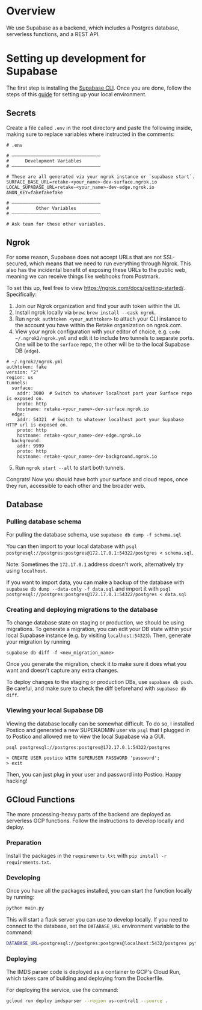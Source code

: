 # Overview

We use Supabase as a backend, which includes a Postgres database, serverless
functions, and a REST API.

# Setting up development for Supabase

The first step is installing the
[Supabase CLI](https://supabase.com/docs/guides/cli). Once you are done, follow
the steps of this
[guide](https://supabase.com/docs/guides/cli/local-development) for setting up
your local environment.

## Secrets

Create a file called `.env` in the root directory and paste the following
inside, making sure to replace variables where instructed in the comments:

```
# .env

# —————————————————————————————————
#      Development Variables
# —————————————————————————————————

# These are all generated via your ngrok instance or `supabase start`.
SURFACE_BASE_URL=retake-<your_name>-dev-surface.ngrok.io
LOCAL_SUPABASE_URL=retake-<your_name>-dev-edge.ngrok.io
ANON_KEY=fakefakefake

# —————————————————————————————————
#          Other Variables
# —————————————————————————————————

# Ask team for these other variables.
```

## Ngrok

For some reason, Supabase does not accept URLs that are not SSL-secured, which
means that we need to run everything through Ngrok. This also has the incidental
benefit of exposing these URLs to the public web, meaning we can receive things
like webhooks from Postmark.

To set this up, feel free to view https://ngrok.com/docs/getting-started/. Specifically:

1. Join our Ngrok organization and find your auth token within the UI.
2. Install ngrok locally via `brew`: `brew install --cask ngrok`.
3. Run `ngrok authtoken <your_authtoken>` to attach your CLI instance to the account you
   have within the Retake organization on ngrok.com.
4. View your ngrok configuration with your editor of choice, e.g. `code ~/.ngrok2/ngrok.yml`
   and edit it to include two tunnels to separate ports. One will be to the `surface` repo,
   the other will be to the local Supabase DB (`edge`).

```
# ~/.ngrok2/ngrok.yml
authtoken: fake
version: "2"
region: us
tunnels:
  surface:
    addr: 3000  # Switch to whatever localhost port your Surface repo is exposed on.
    proto: http
    hostname: retake-<your_name>-dev-surface.ngrok.io
  edge:
    addr: 54321  # Switch to whatever localhost port your Supabase HTTP url is exposed on.
    proto: http
    hostname: retake-<your_name>-dev-edge.ngrok.io
  background:
    addr: 9999
    proto: http
    hostname: retake-<your_name>-dev-background.ngrok.io
```

5. Run `ngrok start --all` to start both tunnels.

Congrats! Now you should have both your surface and cloud repos, once they run, accessible
to each other and the broader web.

## Database

### Pulling database schema

For pulling the database schema, use `supabase db dump -f schema.sql`

You can then import to your local database with
`psql postgresql://postgres:postgres@172.17.0.1:54322/postgres < schema.sql`.

Note: Sometimes the `172.17.0.1` address doesn't work, alternatively try using
`localhost`.

If you want to import data, you can make a backup of the database with
`supabase db dump --data-only -f data.sql` and import it with
`psql postgresql://postgres:postgres@172.17.0.1:54322/postgres < data.sql`

### Creating and deploying migrations to the database

To change database state on staging or production, we should be using migrations.
To generate a migration, you can edit your DB state within your local Supabase
instance (e.g. by visiting `localhost:54323`). Then, generate your migration by
running

```
supabase db diff -f <new_migration_name>
```

Once you generate the migration, check it to make sure it does what you want and
doesn't capture any extra changes.

To deploy changes to the staging or production DBs, use `supabase db push`. Be
careful, and make sure to check the diff beforehand with `supabase db diff`.

### Viewing your local Supabase DB

Viewing the database locally can be somewhat difficult. To do so, I installed Postico
and generated a new SUPERADMIN user via `psql` that I plugged in to Postico and
allowed me to view the local Supabase via a GUI.

```
psql postgresql://postgres:postgres@172.17.0.1:54322/postgres

> CREATE USER postico WITH SUPERUSER PASSWORD 'password';
> exit
```

Then, you can just plug in your user and password into Postico. Happy hacking!

## GCloud Functions

The more processing-heavy parts of the backend are deployed as serverless GCP functions. Follow the instructions to develop locally and deploy. 

### Preparation

Install the packages in the `requirements.txt` with `pip install -r requirements.txt`.

### Developing

Once you have all the packages installed, you can start the function locally by running:
```bash
python main.py
```

This will start a flask server you can use to develop locally. If you need to connect to the database, set the 
`DATABASE_URL` environment variable to the command:

```bash
DATABASE_URL=postgresql://postgres:postgres@localhost:5432/postgres python main.py
```

### Deploying

The IMDS parser code is deployed as a container to GCP's Cloud Run, which takes care of
building and deploying from the Dockerfile.

For deploying the service, use the command:

```bash
gcloud run deploy imdsparser --region us-central1 --source .
```
